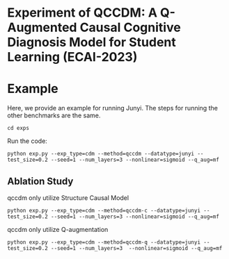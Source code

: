 # Experiment of QCCDM: A Q-Augmented Causal Cognitive Diagnosis Model for Student Learning (ECAI-2023)


# Example

Here, we provide an example for running Junyi. The steps for running the other benchmarks are the same.

```
cd exps
```
Run the code:
```
python exp.py --exp_type=cdm --method=qccdm --datatype=junyi --test_size=0.2 --seed=1 --num_layers=3 --nonlinear=sigmoid --q_aug=mf
```
## Ablation Study
qccdm only utilize Structure Causal Model
```
python exp.py --exp_type=cdm --method=qccdm-c --datatype=junyi --test_size=0.2 --seed=1 --num_layers=3 --nonlinear=sigmoid --q_aug=mf
```
qccdm only utilize Q-augmentation
```
python exp.py --exp_type=cdm --method=qccdm-q --datatype=junyi --test_size=0.2 --seed=1 --num_layers=3  --nonlinear=sigmoid --q_aug=mf
```